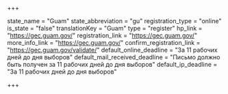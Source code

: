 +++

state_name = "Guam"
state_abbreviation = "gu"
registration_type = "online"
is_state = "false"
translationKey = "Guam"
type = "register"
hp_link = "https://gec.guam.gov/"
registration_link = "https://gec.guam.gov/"
more_info_link = "https://gec.guam.gov/"
confirm_registration_link = "https://gec.guam.gov/validate/"
default_online_deadline = "За 11 рабочих дней до дня выборов"
default_mail_received_deadline = "Письмо должно быть получен за 11 рабочих дней до дня выборов"
default_ip_deadline = "За 11 рабочих дней до дня выборов"

+++